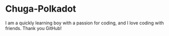 # Chuga-Polkadot
I am a quickly learning boy with a passion for coding, and I love coding with friends. Thank you GitHub!
